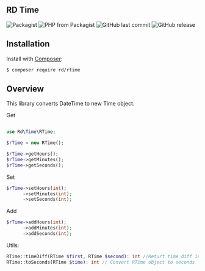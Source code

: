 RD Time
------------

![Packagist](https://img.shields.io/packagist/l/rd/rtime.svg?style=flat-square)
![PHP from Packagist](https://img.shields.io/packagist/php-v/rd/rtime.svg?style=flat-square)
![GitHub last commit](https://img.shields.io/github/last-commit/rdurica/rtime.svg?style=flat-square)
![GitHub release](https://img.shields.io/github/release/rdurica/rtime.svg?style=flat-square)

Installation
------------

Install with 
[Composer](http://getcomposer.org/):

```sh
$ composer require rd/rtime
```

Overview
------------
This library converts DateTime to new Time object.

Get
```php

use Rd\Time\RTime;

$rTime = new RTime(); 

$rTime->getHours();
$rTime->getMinutes();
$rTime->getSeconds();
```

Set
```php
$rTime->setHours(int);
      ->setMinutes(int);
      ->setSeconds(int);
```

Add
```php
$rTime->addHours(int);
      ->addMinutes(int);
      ->addSeconds(int);
```

Utils:
```php
RTime::timeDiff(RTime $first, RTime $second): int //Returt time diff in seconds
RTime::toSeconds(RTime $time): int // Convert RTime object to seconds
```

